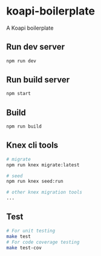 # koapi-boilerplate
A Koapi boilerplate

## Run dev server

```bash
npm run dev
```

## Run build server
```bash
npm start
```

## Build
```bash
npm run build
```

## Knex cli tools
```bash
# migrate
npm run knex migrate:latest

# seed
npm run knex seed:run

# other knex migration tools
...
```

## Test

```bash
# For unit testing
make test
# For code coverage testing
make test-cov
```
